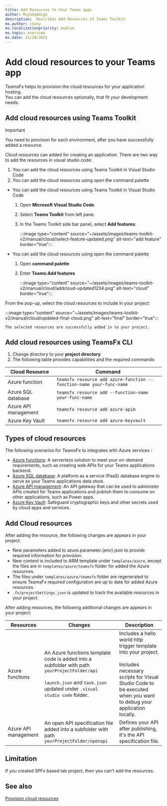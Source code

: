 ```yaml
---
title: Add Resources to Your Teams apps
author: MuyangAmigo
description:  Describes Add Resources of Teams Toolkit
ms.author: zhany
ms.localizationpriority: medium
ms.topic: overview
ms.date: 11/29/2021
---
```


# Add cloud resources to your Teams app

TeamsFx helps to provision the cloud resources for your application hosting. </br>
You can add the cloud resources optionally, that fit your development needs.

## Add cloud resources using Teams Toolkit

> [!IMPORTANT]
> You need to provision for each environment, after you have successfully added a resource.

Cloud resources can added for creating an application. There are two way to add the resources in visual studio code:

  1. You can add the cloud resources using Teams Toolkit in Visual Studio Code
  1. You can add the cloud resources using open the command palette
  
* You can add the cloud resources using Teams Toolkit in Visual Studio Code

     1. Open **Microsoft Visual Studio Code**.
     1. Select **Teams Toolkit** from left pane.
     1. In the Teams Toolkit side bar panel, select **Add features**:

        :::image type="content" source="~/assets/images/teams-toolkit-v2/manual/cloud/select-feature-updated.png" alt-text="add feature" border="true":::

*  You can add the cloud resources using open the command palette

     1. Open **command palette**
     1. Enter **Teams:Add features**

        :::image type="content" source="~/assets/images/teams-toolkit-v2/manual/cloud/addcloud-updated1234.png" alt-text="cloud" border="true":::

From the pop-up, select the cloud resources to include in your project:

:::image type="content" source="~/assets/images/teams-toolkit-v2/manual/cloud/updated-final-cloud.png" alt-text="final" border="true":::

    The selected resources are successfully added in to your project.

## Add cloud resources using TeamsFx CLI

1. Change directory to your **project directory**.
1. The following table provides capabilities and the required commands:

|Cloud Resource|Command|
|---------------|----------|
| Azure function|`teamsfx resource add azure-function --function-name your-func-name`|
| Azure SQL database|`teamsfx resource add --function-name your-func-name`|
| Azure API management|`teamsfx resource add azure-apim`|
| Azure Key Vault|`teamsfx resource add azure-keyvault`|

## Types of cloud resources

The following scenarios for TeamsFx to integrates with Azure services :

- [Azure functions](/azure/azure-functions/functions-overview): A serverless solution to meet your on-demand requirements, such as creating web APIs for your Teams applications backend.
- [Azure SQL database](/azure/azure-sql/database/sql-database-paas-overview): A platform as a service (PaaS) database engine to serve as your Teams applications data store.
- [Azure API management](deploy.md): An API gateway that can be used to administer APIs created for Teams applications and publish them to consume on other applications, such as Power apps.
- [Azure Key Vault](/azure/key-vault/general/overview): Safeguard cryptographic keys and other secrets used by cloud apps and services.

## Add Cloud resources

After adding the resource, the following changes are appears in your project:

- New parameters added to azure.parameter.{env}.json to provide required information for provision.
- New content is included to ARM template under `templates/azure`, except the files are in `templates/azure/teamsfx` folder for added the Azure resources.
- The files under `templates/azure/teamsfx` folder are regenerated to ensure TeamsFx required configuration are up to date for added Azure resources.
- `.fx/projectSettings.json` is updated to track the available resources in your project.

After adding resources, the following additional changes are appears in your project:

|Resources|Changes|Description|
|---------------|---------------|-----------------------------|
|Azure functions|An Azure functions template code is added into a subfolder with path `yourProjectFolder/api`</br></br>`launch.json` and `task.json` updated under `.visual studio code` folder.| Includes a hello world http trigger template into your project.</br></br> Includes necessary scripts for Visual Studio Code to be executed when you want to debug your application locally.|
|Azure API management|An open API specification file added into a subfolder with path `yourProjectFolder/openapi`|Defines your API after publishing, it's the API specification file.|

## Limitation

If you created SPFx based tab project, then you can't add the resources.

## See also

[Provision cloud resources](provision.md)

